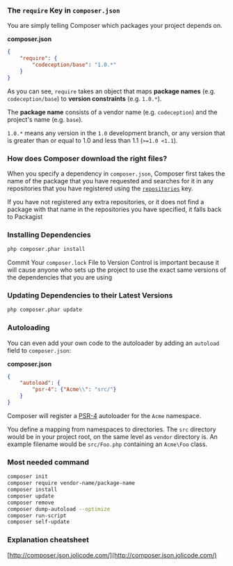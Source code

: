 ### The `require` Key in `composer.json`

You are simply telling Composer which
packages your project depends on.

__composer.json__

```json
{
    "require": {
        "codeception/base": "1.0.*"
    }
}
```

As you can see, `require` takes an object that maps **package names** (e.g. `codeception/base`) to **version constraints** (e.g. `1.0.*`).

The __package name__ consists of a vendor name (e.g. `codeception`) and the project's name (e.g. `base`).

`1.0.*` means any version in the `1.0` development branch, or any version that is greater than or equal to 1.0 and less than 1.1 (`>=1.0 <1.1`).

### How does Composer download the right files?

When you specify a dependency in
`composer.json`, Composer first takes the name of the package that you have requested and searches for it in any repositories that you have registered using the [`repositories`](04-schema.md#repositories) key.

If you have not registered any extra repositories, or it does not find a package with that name in the
repositories you have specified, it falls back to Packagist

### Installing Dependencies

``` bash
php composer.phar install
```

Commit Your `composer.lock` File to Version Control is important because it will cause anyone who sets up the project to use the exact same versions of the dependencies that you are using

### Updating Dependencies to their Latest Versions

``` bash
php composer.phar update
```

### Autoloading

You can even add your own code to the autoloader by adding an `autoload` field to `composer.json`:

__composer.json__

```json
{
    "autoload": {
        "psr-4": {"Acme\\": "src/"}
    }
}
```

Composer will register a [PSR-4](http://www.php-fig.org/psr/psr-4/) autoloader
for the `Acme` namespace.

You define a mapping from namespaces to directories. The `src` directory would be in your project root, on the same level as `vendor` directory is. An example filename would be `src/Foo.php` containing an `Acme\Foo` class.

### Most needed command

``` bash
composer init
composer require vendor-name/package-name
composer install
composer update
composer remove
composer dump-autoload --optimize
composer run-script
composer self-update
```

### Explanation cheatsheet

[http://composer.json.jolicode.com/](http://composer.json.jolicode.com/)